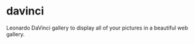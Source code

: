davinci
=======

Leonardo DaVinci gallery to display all of your pictures in a beautiful web gallery.

